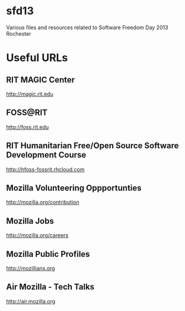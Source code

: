 sfd13
=====

Various files and resources related to Software Freedom Day 2013 Rochester


Useful URLs
=====

RIT MAGIC Center
---
http://magic.rit.edu

FOSS@RIT
---
http://foss.rit.edu

RIT Humanitarian Free/Open Source Software Development Course
---
http://hfoss-fossrit.rhcloud.com 

Mozilla Volunteering Oppportunties
---
http://mozilla.org/contribution

Mozilla Jobs
---
http://mozilla.org/careers

Mozilla Public Profiles
---
http://mozillians.org

Air Mozilla - Tech Talks
---
http://air.mozilla.org
